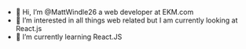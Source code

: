 - 👋 Hi, I’m @MattWindle26 a web developer at EKM.com
- 👀 I’m interested in all things web related but I am currently looking at React.js
- 🌱 I’m currently learning React.JS

<!---
MattWindle26/MattWindle26 is a ✨ special ✨ repository because its `README.md` (this file) appears on your GitHub profile.
You can click the Preview link to take a look at your changes.
--->
